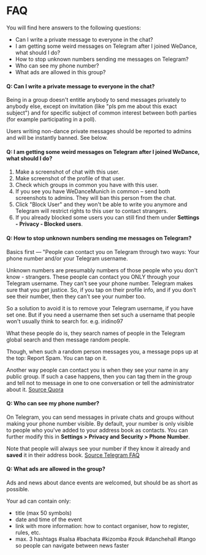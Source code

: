 # FAQ

You will find here answers to the following questions:

- Can I write a private message to everyone in the chat?
- I am getting some weird messages on Telegram after I joined WeDance, what should I do?
- How to stop unknown numbers sending me messages on Telegram?
- Who can see my phone number?
- What ads are allowed in this group?

#### Q: Can I write a private message to everyone in the chat?

Being in a group doesn't entitle anybody to send messages privately to anybody else, except on invitation (like "pls pm me about this exact subject") and for specific subject of common interest between both parties (for example participating in a poll).

Users writing non-dance private messages should be reported to admins and will be instantly banned. See below.

#### Q: I am getting some weird messages on Telegram after I joined WeDance, what should I do?

1. Make a screenshot of chat with this user.
2. Make screenshot of the profile of that user.
3. Check which groups in common you have with this user.
4. If you see you have WeDanceMunich in common – send both screenshots to admins. They will ban this person from the chat.
5. Click "Block User" and they won't be able to write you anymore and Telegram will restrict rights to this user to contact strangers.
6. If you already blocked some users you can still find them under **Settings - Privacy - Blocked users**.

#### Q: How to stop unknown numbers sending me messages on Telegram?

Basics first — "People can contact you on Telegram through two ways: Your phone number and/or your Telegram username.

Unknown numbers are presumably numbers of those people who you don't know - strangers. These people can contact you ONLY through your Telegram username. They can't see your phone number. Telegram makes sure that you get justice. So, if you tap on their profile info, and if you don't see their number, then they can't see your number too.

So a solution to avoid it is to remove your Telegram username, if you have set one. But if you need a username then set such a username that people won't usually think to search for. e.g. iridino97

What these people do is, they search names of people in the Telegram global search and then message random people.

Though, when such a random person messages you, a message pops up at the top: Report Spam. You can tap on it.

Another way people can contact you is when they see your name in any public group. If such a case happens, then you can tag them in the group and tell not to message in one to one conversation or tell the administrator about it. [Source Quora](https://www.quora.com/How-can-I-stop-unknown-numbers-sending-me-messages-on-Telegram)

#### Q: Who can see my phone number?

On Telegram, you can send messages in private chats and groups without making your phone number visible. By default, your number is only visible to people who you've added to your address book as contacts. You can further modify this in **Settings > Privacy and Security > Phone Number**.

Note that people will always see your number if they know it already and **saved** it in their address book. [Source Telegram FAQ](https://telegram.org/faq)

#### Q: What ads are allowed in the group?

Ads and news about dance events are welcomed, but should be as short as possible.

Your ad can contain only:

- title (max 50 symbols)
- date and time of the event
- link with more information: how to contact organiser, how to register, rules, etc.
- max. 3 hashtags #salsa #bachata #kizomba #zouk #danchehall #tango so people can navigate between news faster
